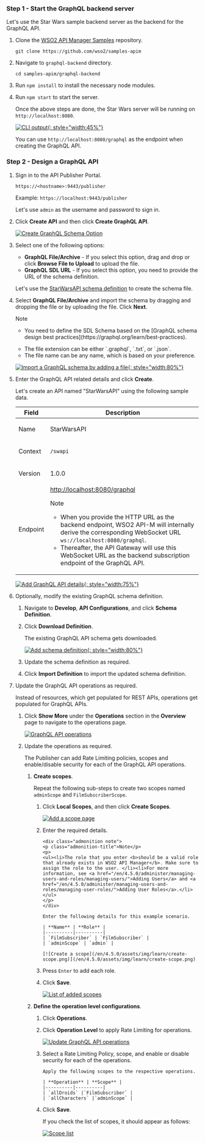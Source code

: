 
### Step 1 - Start the GraphQL backend server

Let's use the Star Wars sample backend server as the backend for the GraphQL API.

1. Clone the [WSO2 API Manager Samples](https://github.com/wso2/samples-apim) repository.

    ```
    git clone https://github.com/wso2/samples-apim

    ```

2. Navigate to `graphql-backend` directory.

    ```
    cd samples-apim/graphql-backend
    ```

3. Run `npm install` to install the necessary node modules.

4. Run `npm start` to start the server.

    Once the above steps are done, the Star Wars server will be running on `http://localhost:8080`.

    [![CLI output](/en/4.5.0/assets/img/learn/cli-output.png){: style="width:45%"}](/en/4.5.0/assets/img/learn/cli-output.png)

    You can use `http://localhost:8080/graphql` as the endpoint when creating the GraphQL API.

### Step 2 - Design a GraphQL API

1. Sign in to the API Publisher Portal.
   
    `https://<hostname>:9443/publisher` 
   
    Example: `https://localhost:9443/publisher`

    Let's use `admin` as the username and password to sign in.

2. Click **Create API** and then click **Create GraphQL API**.

     [![Create GraphQL Schema Option](/en/4.5.0/assets/img/learn/create-graphql-schema-option.png)](/en/4.5.0/assets/img/learn/create-graphql-schema-option.png)

3. Select one of the following options:

	* **GraphQL File/Archive** - If you select this option, drag and drop or click **Browse File to Upload** to upload the file.
	* **GraphQL SDL URL** - If you select this option, you need to provide the URL of the schema definition.

    Let's use the [StarWarsAPI schema definition](../../assets/attachments/learn/schema_graphql.graphql) to create the schema file. 

4. Select **GraphQL File/Archive** and import the schema by dragging and dropping the file or by uploading the file. Click **Next**.

    <div class="admonition note">
    <p class="admonition-title">Note</p>
    <ul><li>
    <p>You need to define the SDL Schema based on the [GraphQL schema design best practices](https://graphql.org/learn/best-practices).</p></li>
    <li>The file extension can be either `.graphql`, `.txt`, or `.json`. </li><li> The file name can be any name, which is based on your preference.</li></ul>
    </div>

    [![Import a GraphQL schema by adding a file](/en/4.5.0/assets/img/learn/import-graphql-schema-via-file.png){: style="width:80%"}](/en/4.5.0/assets/img/learn/import-graphql-schema-via-file.png)
    

5. Enter the GraphQL API related details and click **Create**.
    
    Let's create an API named "StarWarsAPI" using the following sample data.

    <table>
    <thead>
    <tr class="header">
    <th><div>
    <div>
    <b>Field</b>
    </div>
    </div></th>
    <th><div>
    <div>
    <b>Description</b>
    </div>
    </div></th>
    </tr>
    </thead>
    <td >
        <p>Name</p>
    </td>
    <td>
        <p>StarWarsAPI</p>
    </td>
    </tr>
    <tr>
    <td>
        <p>Context</p>
    </td>
    <td>
        <p><code>/swapi</code></p>
    </td>
    </tr>
    <tr>
    <td>
        <p>Version</p>
    </td>
    <td>
        <p>1.0.0</p>
    </td>
    </tr>
    <tr>
    <td>
        <p>Endpoint</p>
    </td>
    <td>
        <a href="http://localhost:8080/graphql" target="_blank">http://localhost:8080/graphql</a>
            <div class="admonition note">
    <p class="admonition-title">Note</p>
    <p>
    <ul>
    <li>
    When you provide the HTTP URL as the backend endpoint, WSO2 API-M will internally derive the corresponding WebSocket URL <code>ws://localhost:8080/graphql</code>.</li><li>
    Thereafter, the API Gateway will use this WebSocket URL as the backend subscription endpoint of the GraphQL API.</li> 
    </ul></p>
    </div>
    </td>
    </tr>
    </table>

    [![Add GraphQL API details](/en/4.5.0/assets/img/learn/create-graphql-api-details.png){: style="width:75%"}](/en/4.5.0/assets/img/learn/create-graphql-api-details.png)

6. Optionally, modify the existing GraphQL schema definition.

    1. Navigate to **Develop**, **API Configurations**, and click **Schema Definition**.

    2. Click **Download Definition**.

         The existing GraphQL API schema gets downloaded.

         [![Add schema definition](/en/4.5.0/assets/img/learn/download-schema-definition.png){: style="width:80%"}](/en/4.5.0/assets/img/learn/download-schema-definition.png)

    3. Update the schema definition as required.

    4. Click **Import Definition** to import the updated schema definition.

7. Update the GraphQL API operations as required.

    Instead of resources, which get populated for REST APIs, operations get populated for GraphQL APIs.

    1. Click **Show More** under the **Operations** section in the **Overview** page to navigate to the operations page.

         [![GraphQL API operations](/en/4.5.0/assets/img/learn/operations.png)](/en/4.5.0/assets/img/learn/operations.png)  
     
    2. Update the operations as required.
         
        The Publisher can add Rate Limiting policies, scopes and enable/disable security for each of the GraphQL API operations.

        1. **Create scopes**.

            Repeat the following sub-steps to create two scopes named `adminScope` and `FilmSubscriberScope`.

            1. Click **Local Scopes**, and then click **Create Scopes**.

                [![Add a scope page](/en/4.5.0/assets/img/learn/add-scope.png)](/en/4.5.0/assets/img/learn/add-scope.png)

            2. Enter the required details.

                   <div class="admonition note">
                   <p class="admonition-title">Note</p>
                   <p> 
                   <ul><li>The role that you enter <b>should be a valid role that already exists in WSO2 API Manager</b>. Make sure to assign the role to the user. </li><li>For more information, see <a href="/en/4.5.0/administer/managing-users-and-roles/managing-users/">Adding Users</a> and <a href="/en/4.5.0/administer/managing-users-and-roles/managing-user-roles/">Adding User Roles</a>.</li></ul>
                   </p>
                   </div>
                  
                   Enter the following details for this example scenario.

                   | **Name** | **Role** |
                   |----------|----------|
                   | `FilmSubscriber` | `FilmSubscriber` |
                   | `adminScope` | `admin` |

                   [![Create a scope](/en/4.5.0/assets/img/learn/create-scope.png)](/en/4.5.0/assets/img/learn/create-scope.png)

            3. Press `Enter` to add each role. 

            4. Click **Save**.

                 [![List of added scopes](/en/4.5.0/assets/img/learn/starwars-scope-list.png)](/en/4.5.0/assets/img/learn/starwars-scope-list.png)

         2. **Define the operation level configurations**.

            1. Click **Operations**.
            
            2. Click **Operation Level** to apply Rate Limiting for operations.

                [![Update GraphQL API operations](/en/4.5.0/assets/img/learn/update-operations.png)](/en/4.5.0/assets/img/learn/update-operations.png) 

            3. Select a Rate Limiting Policy, scope, and enable or disable security for each of the operations. 

                   Apply the following scopes to the respective operations.

                   | **Operation** | **Scope** |
                   |----------|----------|
                   | `allDroids` |`FilmSubscriber` |
                   | `allCharacters` |`adminScope` |
            
            4. Click **Save**.

                 If you check the list of scopes, it should appear as follows:

                 [![Scope list](/en/4.5.0/assets/img/learn/scope-list.png)](/en/4.5.0/assets/img/learn/scope-list.png)
